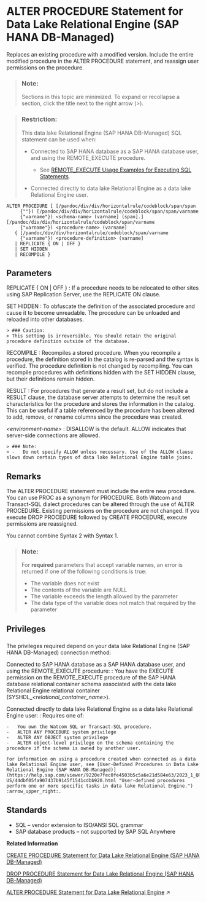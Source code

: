<!-- loio96adbf340029431f89eac847e1068eac -->

# ALTER PROCEDURE Statement for Data Lake Relational Engine \(SAP HANA DB-Managed\)

Replaces an existing procedure with a modified version. Include the entire modified procedure in the ALTER PROCEDURE statement, and reassign user permissions on the procedure.



> ### Note:  
> Sections in this topic are minimized. To expand or recollapse a section, click the title next to the right arrow \(*\>*\).



> ### Restriction:  
> This data lake Relational Engine \(SAP HANA DB-Managed\) SQL statement can be used when:
> 
> -   Connected to SAP HANA database as a SAP HANA database user, and using the REMOTE\_EXECUTE procedure.
> 
>     -   See [REMOTE\_EXECUTE Usage Examples for Executing SQL Statements](remote-execute-usage-examples-for-executing-sql-statements-fd99ac0.md).
> 
> -   Connected directly to data lake Relational Engine as a data lake Relational Engine user.



```
ALTER PROCEDURE [ [/pandoc/div/div/horizontalrule/codeblock/span/span
     {""}) [/pandoc/div/div/horizontalrule/codeblock/span/span/varname
     {"varname"}) <schema-name> (varname] (span].][/pandoc/div/div/horizontalrule/codeblock/span/varname
     {"varname"}) <procedure-name> (varname] 
   { [/pandoc/div/div/horizontalrule/codeblock/span/varname
     {"varname"}) <procedure-definition> (varname]
   | REPLICATE { ON | OFF }
   | SET HIDDEN
   | RECOMPILE }
```



<a name="loio96adbf340029431f89eac847e1068eac__section_pwz_p5k_sqb"/>

## Parameters

 REPLICATE \{ ON | OFF \}
 :   If a procedure needs to be relocated to other sites using SAP Replication Server, use the REPLICATE ON clause.

  SET HIDDEN
 :   To obfuscate the definition of the associated procedure and cause it to become unreadable. The procedure can be unloaded and reloaded into other databases.

    > ### Caution:  
    > This setting is irreversible. You should retain the original procedure definition outside of the database.

  RECOMPILE
 :   Recompiles a stored procedure. When you recompile a procedure, the definition stored in the catalog is re-parsed and the syntax is verified. The procedure definition is not changed by recompiling. You can recompile procedures with definitions hidden with the SET HIDDEN clause, but their definitions remain hidden.

  RESULT
 :   For procedures that generate a result set, but do not include a RESULT clause, the database server attempts to determine the result set characteristics for the procedure and stores the information in the catalog. This can be useful if a table referenced by the procedure has been altered to add, remove, or rename columns since the procedure was created.

  *<environment-name\>*
 :   DISALLOW is the default. ALLOW indicates that server-side connections are allowed.

    > ### Note:  
    > -   Do not specify ALLOW unless necessary. Use of the ALLOW clause slows down certain types of data lake Relational Engine table joins.

 

<a name="loio96adbf340029431f89eac847e1068eac__section_mgd_r5k_sqb"/>

## Remarks

The ALTER PROCEDURE statement must include the entire new procedure. You can use PROC as a synonym for PROCEDURE. Both Watcom and Transact-SQL dialect procedures can be altered through the use of ALTER PROCEDURE. Existing permissions on the procedure are not changed. If you execute DROP PROCEDURE followed by CREATE PROCEDURE, execute permissions are reassigned.

You cannot combine Syntax 2 with Syntax 1.

> ### Note:  
> For **required** parameters that accept variable names, an error is returned if one of the following conditions is true:
> 
> -   The variable does not exist
> -   The contents of the variable are NULL
> -   The variable exceeds the length allowed by the parameter
> -   The data type of the variable does not match that required by the parameter



<a name="loio96adbf340029431f89eac847e1068eac__section_gbl_1cq_wwb"/>

## Privileges



### 

The privileges required depend on your data lake Relational Engine \(SAP HANA DB-Managed\) connection method:

 Connected to SAP HANA database as a SAP HANA database user, and using the REMOTE\_EXECUTE procedure:
 :   You have the EXECUTE permission on the REMOTE\_EXECUTE procedure of the SAP HANA database relational container schema associated with the data lake Relational Engine relational container \(SYSHDL\_*<relational\_container\_name\>*\).

  Connected directly to data lake Relational Engine as a data lake Relational Engine user:
 :   Requires one of:

    -   You own the Watcom SQL or Transact-SQL procedure.
    -   ALTER ANY PROCEDURE system privilege
    -   ALTER ANY OBJECT system privilege
    -   ALTER object-level privilege on the schema containing the procedure if the schema is owned by another user.

    For information on using a procedure created when connected as a data lake Relational Engine user, see [User-Defined Procedures in Data Lake Relational Engine (SAP HANA DB-Managed)](https://help.sap.com/viewer/9220e7fec0fe4503b5c5a6e21d584e63/2023_1_QRC/en-US/44dbf05fa907437b9145f1541cdbb920.html "User-defined procedures perform one or more specific tasks in data lake Relational Engine.") :arrow_upper_right:.

 

<a name="loio96adbf340029431f89eac847e1068eac__section_gt1_t5k_sqb"/>

## Standards

-   SQL – vendor extension to ISO/ANSI SQL grammar
-   SAP database products – not supported by SAP SQL Anywhere

**Related Information**  


[CREATE PROCEDURE Statement for Data Lake Relational Engine \(SAP HANA DB-Managed\)](create-procedure-statement-for-data-lake-relational-engine-sap-hana-db-managed-d172ce3.md "Creates a new user-defined SQL procedure in the database.")

[DROP PROCEDURE Statement for Data Lake Relational Engine \(SAP HANA DB-Managed\)](drop-procedure-statement-for-data-lake-relational-engine-sap-hana-db-managed-86898fa.md "Removes user-defined procedures from the database.")

[ALTER PROCEDURE Statement for Data Lake Relational Engine](https://help.sap.com/viewer/19b3964099384f178ad08f2d348232a9/2023_1_QRC/en-US/a612e25a84f210158dbcdec111da3e96.html "Replaces an existing procedure with a modified version. Include the entire modified procedure in the ALTER PROCEDURE statement, and reassign user permissions on the procedure.") :arrow_upper_right:

